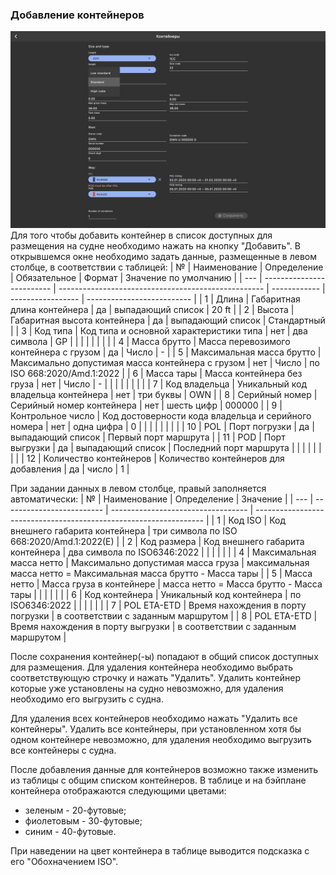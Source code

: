 ### Добавление контейнеров
![Общий вид вкладки "Добавление контейнеров"](/assets/image/program_sheets/ru/sheet05_loading/tab07_containers/container_added.png "Общий вид страницы 'Добавление контейнеров'")
Для того чтобы добавить контейнер в список доступных для размещения на судне необходимо нажать на кнопку "Добавить". В открывшемся окне необходимо задать данные, размещенные в левом столбце, в соответствии с таблицей:
| №   | Наименование              | Определение                                         | Обязательное | Формат            | Значение по умолчанию      |
| --- | ------------------------- | --------------------------------------------------- | ------------ | ----------------- | -------------------------- |
| 1   | Длина                     | Габаритная длина контейнера                         | да           | выпадающий список | 20 ft                      |
| 2   | Высота                    | Габаритная высота контейнера                        | да           | выпадающий список | Стандартный                |
| 3   | Код типа                  | Код типа и основной характеристики типа             | нет          | два символа       | GP                         |
|     |                           |                                                     |              |                   |                            |
| 4   | Масса брутто              | Масса перевозимого контейнера с грузом              | да           | Число             | -                          |
| 5   | Максимальная масса брутто | Максимально допустимая масса контейнера с грузом    | нет          | Число             | по ISO 668:2020/Amd.1:2022 |
| 6   | Масса тары                | Масса контейнера без груза                          | нет          | Число             | -                          |
|     |                           |                                                     |              |                   |                            |
| 7   | Код владельца             | Уникальный код владельца контейнера                 | нет          | три буквы         | OWN                        |
| 8   | Серийный номер            | Серийный номер контейнера                           | нет          | шесть цифр        | 000000                     |
| 9   | Контрольное число         | Код достоверности кода владельца и серийного номера | нет          | одна цифра        | 0                          |
|     |                           |                                                     |              |                   |                            |
| 10  | POL                       | Порт погрузки                                       | да           | выпадающий список | Первый порт маршрута       |
| 11  | POD                       | Порт выгрузки                                       | да           | выпадающий список | Последний порт маршрута    |
|     |                           |                                                     |              |                   |                            |
| 12  | Количество контейнеров    | Количество контейнеров для добавления               | да           | число             | 1                          |

При задании данных в левом столбце, правый заполняется автоматически:
| №   | Наименование              | Определение                        | Значение                                                          |
| --- | ------------------------- | ---------------------------------- | ----------------------------------------------------------------- |
| 1   | Код ISO                   | Код внешнего габарита контейнера   | три символа по ISO 668:2020/Amd.1:2022(E)                         |
| 2   | Код размера               | Код внешнего габарита контейнера   | два символа по ISO6346:2022                                       |
|     |                           |                                    |                                                                   |
| 4   | Максимальная масса нетто  | Максимально допустимая масса груза | максимальная масса нетто = Максимальная масса брутто - Масса тары |
| 5   | Масса нетто               | Масса груза в контейнере           | масса нетто = Масса брутто - Масса тары                           |
|     |                           |                                    |                                                                   |
| 6   | Код контейнера            | Уникальный код контейнера          | по ISO6346:2022                                                   |
|     |                           |                                    |                                                                   |
| 7   | POL ETA-ETD               | Время нахождения в порту погрузки  | в соответствии с заданным маршрутом                               |
| 8   | POL ETA-ETD               | Время нахождения в порту выгрузки  | в соответствии с заданным маршрутом                               |

После сохранения контейнер(-ы) попадают в общий список доступных для размещения. Для удаления контейнера необходимо выбрать соответствующую строчку и нажать "Удалить". Удалить контейнер которые уже установлены на судно невозможно, для удаления необходимо его выгрузить с судна.

Для удаления всех контейнеров необходимо нажать "Удалить все контейнеры". Удалить все контейнеры, при установленном хотя бы одном контейнере невозможно, для удаления необходимо выгрузить все контейнеры с судна.

После добавления данные для контейнеров возможно также изменить из таблицы с общим списком контейнеров. В таблице и на бэйплане контейнера отображаются следующими цветами:

- зеленым - 20-футовые;
- фиолетовым - 30-футовые;
- синим - 40-футовые.

При наведении на цвет контейнера в таблице выводится подсказка с его "Обохначением ISO".
